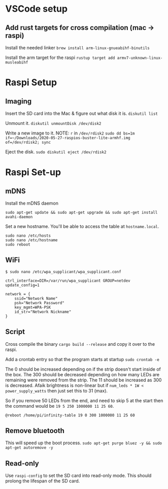 # VSCode setup

## Add rust targets for cross compilation (mac -> raspi)
Install the needed linker
`brew install arm-linux-gnueabihf-binutils`

Install the arm target for the raspi
`rustup target add armv7-unknown-linux-musleabihf`

# Raspi Setup
## Imaging
Insert the SD card into the Mac & figure out what disk it is.
`diskutil list`

Unmount it.
`diskutil unmountDisk /dev/disk2`

Write a new image to it.
NOTE: `r` in `/dev/rdisk2`
`sudo dd bs=1m if=~/Downloads/2020-05-27-raspios-buster-lite-armhf.img of=/dev/rdisk2; sync`

Eject the disk.
`sudo diskutil eject /dev/rdisk2`

# Raspi Set-up

## mDNS
Install the mDNS daemon
```
sudo apt-get update && sudo apt-get upgrade && sudo apt-get install avahi-daemon
```

Set a new hostname. You'll be able to access the table at `hostname.local`.
```
sudo nano /etc/hosts
sudo nano /etc/hostname
sudo reboot
```

## WiFi
```
$ sudo nano /etc/wpa_supplicant/wpa_supplicant.conf

ctrl_interface=DIR=/var/run/wpa_supplicant GROUP=netdev
update_config=1

network = {
    ssid="Network Name"
    psk="Network Password"
    key_mgmt=WPA-PSK
    id_str="Network Nickname"
}
```

## Script
Cross compile the binary `cargo build --release` and copy it over to the raspi.

Add a crontab entry so that the program starts at startup
`sudo crontab -e`

The 0 should be increased depending on if the strip doesn't start inside of the box.
The 300 should be decreased depending on how many LEDs are remaining were removed from the strip.
The 11 should be increased as 300 is decreased. Afaik brightness is non-linear but if `num_leds * 1W < power_supply_watts` then just set this to 31 (max).


So if you remove 50 LEDs from the end, and need to skip 5 at the start then the command would be `19 5 250 1000000 11 25 60`.
```
@reboot /home/pi/infinity-table 19 0 300 1000000 11 25 60
```

## Remove bluetooth

This will speed up the boot process.
`sudo apt-get purge bluez -y && sudo apt-get autoremove -y`

## Read-only
Use `raspi-config` to set the SD card into read-only mode. This should prolong the lifespan of the SD card.
